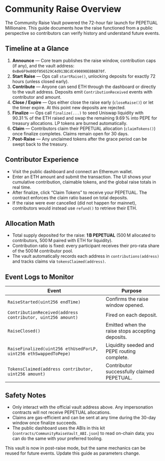 # Community Raise Overview

The Community Raise Vault powered the 72-hour fair launch for PEPETUAL Millionaire. This guide documents how the raise functioned from a public perspective so contributors can verify history and understand future events.

## Timeline at a Glance

1. **Announce** — Core team publishes the raise window, contribution caps (if any), and the vault address: `0xBe6F9e80Df056529C4d913BCdC490890E8B6B70f`.
2. **Start Raise** — Ops call `startRaise()`, unlocking deposits for exactly 72 hours (unless closed early).
3. **Contribute** — Anyone can send ETH through the dashboard or directly to the vault address. Deposits emit `ContributionReceived` events with contributor and amount.
4. **Close / Expire** — Ops either close the raise early (`closeRaise()`) or let the timer expire. At this point new deposits are rejected.
5. **Finalize** — Ops call `finalize(...)` to seed Uniswap liquidity with 90.31 % of the ETH raised and swap the remaining 9.69 % into PEPE for treasury allocations. LP tokens are burned automatically.
6. **Claim** — Contributors claim their PEPETUAL allocation (`claimTokens()`) once finalize completes. Claims remain open for 30 days.
7. **Post-Raise** — Any unclaimed tokens after the grace period can be swept back to the treasury.

## Contributor Experience

- Visit the public dashboard and connect an Ethereum wallet.
- Enter an ETH amount and submit the transaction. The UI shows your cumulative contribution, claimable tokens, and the global raise totals in real time.
- After finalize, click “Claim Tokens” to receive your PEPETUAL. The contract enforces the claim ratio based on total deposits.
- If the raise were ever cancelled (did not happen for mainnet), contributors would instead use `refund()` to retrieve their ETH.

## Allocation Math

- Total supply deposited for the raise: **1 B PEPETUAL** (500 M allocated to contributors, 500 M paired with ETH for liquidity).
- Contribution ratio is fixed: every participant receives their pro-rata share of the 500 M contributor pool.
- The vault automatically records each address in `contributions(address)` and tracks claims via `tokensClaimed(address)`.

## Event Logs to Monitor

| Event | Purpose |
| --- | --- |
| `RaiseStarted(uint256 endTime)` | Confirms the raise window opened. |
| `ContributionReceived(address contributor, uint256 amount)` | Fired on each deposit. |
| `RaiseClosed()` | Emitted when the raise stops accepting deposits. |
| `RaiseFinalized(uint256 ethUsedForLP, uint256 ethSwappedToPepe)` | Liquidity seeded and PEPE routing complete. |
| `TokensClaimed(address contributor, uint256 amount)` | Contributor successfully claimed PEPETUAL. |

## Safety Notes

- Only interact with the official vault address above. Any impersonation contracts will not receive PEPETUAL allocations.
- Claims are gas-efficient and can be sent at any time during the 30-day window once finalize succeeds.
- The public dashboard uses the ABIs in this kit (`contracts/CommunityRaiseVault_ABI.json`) to read on-chain data; you can do the same with your preferred tooling.

This vault is now in post-raise mode, but the same mechanics can be reused for future events. Update this guide as parameters change.
